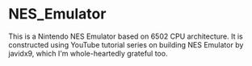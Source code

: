 # NES_Emulator
This is a Nintendo NES Emulator based on 6502 CPU architecture. It is constructed using YouTube tutorial series on building NES Emulator by javidx9, which I'm whole-heartedly grateful too.
